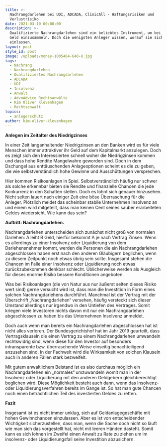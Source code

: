 ```yaml
---
title: >-
  Nachrangdarlehen bei UDI, ADCADA, ClinicAll - Haftungsrisiken und
  Verlustrisiko
date: 2021-03-10 00:00:00
description: >-
  Qualifizierte Nachrangdarlehen sind ein beliebtes Instrument, um bei Anlegern
  Geld einzusammeln. Doch die wenigsten Anleger wissen, worauf sie sich
  einlassen.
layout: post
style_id: post
image: /uploads/money-1005464-640-8.jpg
tags:
  - Nachrang
  - Nachrangdarlehen
  - Qualifiziertes Nachrangdarlehen
  - ADCADA
  - UDI
  - Insolvenz
  - Anwalt
  - AdvoAdvice Rechtsanwälte
  - Kim Oliver Klevenhagen
  - Rechtsanwalt
topics:
  - anlegerschutz
author: kim-oliver-klevenhagen
---
```

**Anlegen im Zeitalter des Niedrigzinses**

In einer Zeit langanhaltender Niedrigzinsen an den Banken wird es für viele Menschen immer attraktiver ihr Geld auf dem Kapitalmarkt anzulegen. Doch es zeigt sich den Interessierten schnell woher die Niedrigzinsen kommen und dass hohe Rendite Mangelwahre geworden sind. Doch in dem Dschungel aus enttäuschenden Anlageoptionen scheint es die zu geben, die wie selbstverständlich hohe Gewinne und Ausschüttungen versprechen.

Hier kommen Risikoanlagen in Spiel. Selbstverständlich häufig nur schwer als solche erkennbar bieten sie Rendite und finanzielle Chancen die jede Konkurrenz in den Schatten stellen. Doch es lohnt sich genauer hinzusehen. Nicht selten lauert nach einiger Zeit eine böse Überraschung für die Anleger. Plötzlich meldet das scheinbar stabile Unternehmen Insolvenz an und einem wird mitgeteilt, dass man keinen Cent seines sauber erarbeiteten Geldes wiedersieht. Wie kann das sein?

**Auftritt: Nachrangdarlehen.**

Nachrangdarlehen unterscheiden sich zunächst nicht gro&szlig; von normalen Darlehen: A leiht B Geld, hierfür bekommt A je nach Vertrag Zinsen. Wenn es allerdings zu einer Insolvenz oder Liquidierung von dem Darlehensnehmer kommt, werden die Personen die ein Nachrangdarlehen abgeschlossen haben erst nach den anderen Gläubigern beglichen, wenn zu diesem Zeitpunkt noch etwas übrig sein sollte. Insgesamt stehen die Chancen im Falle einer Insolvenz oder Liquidierung noch etwas zurückzubekommen denkbar schlecht. Üblicherweise werden als Ausgleich für dieses enorme Risiko bessere Konditionen angeboten.

Was bei Risikoanlagen (die von Natur aus nur äu&szlig;erst selten dieses Risiko wert sind) gerne versucht wird ist, dass man die Investition in Form eines solchen Nachrangdarlehens durchführt. Manchmal ist der Vertrag mit der Überschrift „Nachrangdarlehen“ versehen, häufig versteckt sich dieser Umstand allerdings nur irgendwo in den Untiefen des Vertrages. Somit kriegen viele Investoren nichts davon mit nur ein Nachrangdarlehen abgeschlossen zu haben bis das Unternehmen Insolvenz anmeldet.

Doch auch wenn man bereits ein Nachrangdarlehen abgeschlossen hat ist nicht alles verloren. Der Bundesgerichtshof hat im Jahr 2019 geurteilt, dass Vertragsklauseln die einen Vertrag zu einem Nachrangdarlehen umwandeln rechtswidrig sind, wenn diese für den Investor auf besonders intransparente bzw. überraschende Weise einseitig benachteiligend anzusehen sind. In der Fachwelt wird die Wirksamkeit von solchen Klauseln auch in anderen Fällen stark bezweifelt.

Mit gutem anwaltlichem Beistand ist es also durchaus möglich ein Nachrangdarlehen ein „normales“ umzuwandeln womit man in der Insolvenz oder Liquidierung mit den anderen Geldgebern gleichberechtigt beglichen wird. Diese Möglichkeit besteht auch dann, wenn das Insolvenz- oder Liquidierungsverfahren bereits im Gange ist. So hat man gute Chancen noch einen beträchtlichen Teil des investierten Geldes zu retten.

**Fazit**

Insgesamt ist es nicht immer unklug, sich auf Geldanlagegeschäfte mit hohen Gewinnchancen einzulassen. Aber es ist von entscheidender Wichtigkeit sicherzustellen, dass man, wenn die Sache doch nicht so läuft wie man sich das vorgestellt hat, nicht mit leeren Händen dasteht. Somit kann es sich lohnen im Zweifel einen Anwalt zu Rate zu ziehen um im insolvenz- oder Liquidierungsfall seine Investition abzusichern.
